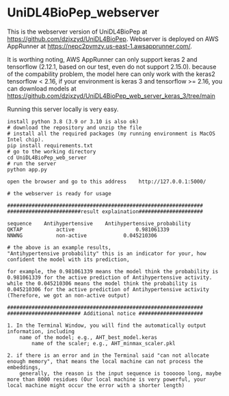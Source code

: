 # UniDL4BioPep_webserver
This is the webserver version of UniDL4BioPep at https://github.com/dzjxzyd/UniDL4BioPep.
Webserver is deployed on AWS AppRunner at https://nepc2pvmzy.us-east-1.awsapprunner.com/.

It is worthing noting, AWS AppRunner can only support keras 2 and tensorflow (2.12.1, based on our test, even do not support 2.15.0). because of the compability problem, the model here can only work with the keras2 tensorflow < 2.16, if your environment is keras 3 and tensorflow >= 2.16, you can download models at https://github.com/dzjxzyd/UniDL4BioPep_web_server_keras_3/tree/main

Running this server locally is very easy.

```
install python 3.8 (3.9 or 3.10 is also ok)
# download the repository and unzip the file
# install all the required packages (my running environment is MacOS Intel chip).
pip install requirements.txt
# go to the working directory
cd UniDL4BioPep_web_server
# run the server
python app.py

open the browser and go to this address    http://127.0.0.1:5000/

# the webserver is ready for usage

################################################################
########################result explaination#####################

sequence	Antihypertensive	Antihypertensive_probability	
QKTAP	        active	                  0.981061339	              
NNWNG	        non-active	          0.045210306          

# the above is an example results,
"Antihypertensive probability" this is an indicator for your, how confident the model with its prediction,

for example, the 0.981061339 means the model think the probability is 0.981061339 for the active prediction of Antihypertensive activity.
while the 0.045210306 means the model think the probability is 0.045210306 for the active prediction of Antihypertensive activity (Therefore, we got an non-active output)

################################################################
######################## Additional notice #####################

1. In the Terminal Window, you will find the automatically output information, including
	name of the model; e.g., AHT_best_model.keras
        name of the scaler; e.g., AHT_minmax_scaler.pkl
	
2. if there is an error and in the Terminal said "can not allocate enough memory", that means the local machine can not process the embeddings,
	generally, the reason is the input sequence is toooooo long, maybe more than 8000 residues (Our local machine is very powerful, your local machine might occur the error with a shorter length)
	


```

